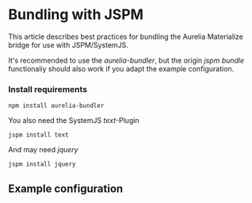 # Bundling with JSPM

This article describes best practices for bundling the Aurelia Materialize bridge for use with JSPM/SystemJS.

It's recommended to use the *aurelia-bundler*, but the origin *jspm bundle* functionaliy should also work if you adapt the example configuration.

### Install requirements

```npm install aurelia-bundler```

You also need the SystemJS *text*-Plugin

```jspm install text```

And may need *jquery*

```jspm install jquery```

## Example configuration

